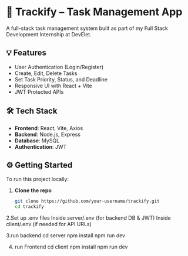 # 🚀 Trackify – Task Management App

A full-stack task management system built as part of my Full Stack Development Internship at DevElet.

## 💡 Features

- User Authentication (Login/Register)
- Create, Edit, Delete Tasks
- Set Task Priority, Status, and Deadline
- Responsive UI with React + Vite
- JWT Protected APIs

## 🛠️ Tech Stack

- **Frontend**: React, Vite, Axios
- **Backend**: Node.js, Express
- **Database**: MySQL
- **Authentication**: JWT


## ⚙️ Getting Started

To run this project locally:

1. **Clone the repo**
   ```bash
   git clone https://github.com/your-username/trackify.git
   cd trackify

2.Set up .env files
Inside server/.env (for backend DB & JWT)
Inside client/.env (if needed for API URLs)

3.run backend
cd server
npm install
npm run dev

4. run Frontend
cd client
npm install
npm run dev


